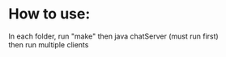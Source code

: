 # How to use:

In each folder, run "make" then
java chatServer (must run first)  
then run multiple clients